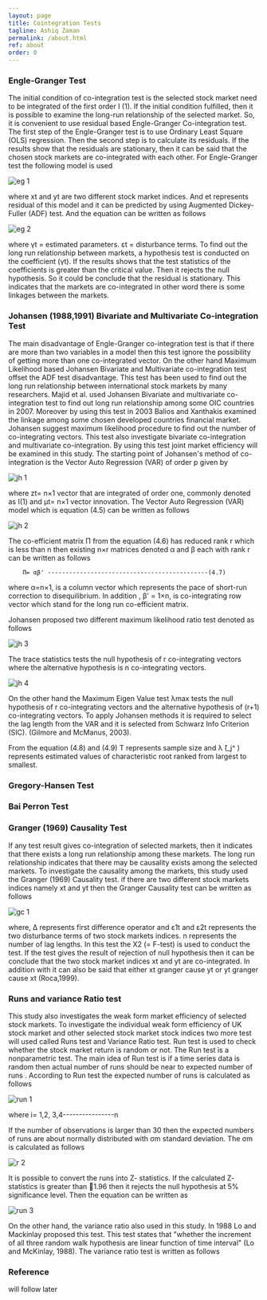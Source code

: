 ```yaml
---
layout: page
title: Cointegration Tests
tagline: Ashiq Zaman
permalink: /about.html
ref: about
order: 0
---
```


### Engle-Granger Test

The initial condition of co-integration test is the selected stock market need to be integrated of the first order I (1). If the initial condition fulfilled, then it is possible to examine the long-run relationship of the selected market. So, it is convenient to use residual based Engle-Granger Co-integration test. The first step of the Engle-Granger test is to use Ordinary Least Square (OLS) regression. Then the second step is to calculate its residuals. If the results show that the residuals are stationary, then it can be said that the chosen stock markets are co-integrated with each other. For Engle-Granger test the following model is used

![eg 1](https://user-images.githubusercontent.com/47462688/81881019-fbbf5c80-9586-11ea-8f15-095ffa7c284c.JPG)

where xt and yt are two different stock market indices. And et represents residual of this model and it can be predicted by using Augmented Dickey-Fuller (ADF) test. And the equation can be written as follows

![eg 2](https://user-images.githubusercontent.com/47462688/81881059-1bef1b80-9587-11ea-81d2-c19db554a938.JPG)

where γt = estimated parameters. εt = disturbance terms. To find out the long run relationship between markets, a hypothesis test is conducted on the coefficient (γt). If the results shows that the test statistics of the coefficients is greater than the critical value. Then it rejects the null hypothesis. So it could be conclude that the residual is stationary. This indicates that the markets are co-integrated in other word there is some linkages between the markets.      



### Johansen (1988,1991) Bivariate and Multivariate Co-integration Test

The main disadvantage of Engle-Granger co-integration test is that if there are more than two variables in a model then this test ignore the possibility of getting more than one co-integrated vector. On the other hand Maximum Likelihood based Johansen Bivariate and Multivariate co-integration test offset the ADF test disadvantage. This test has been used to find out the long run relationship between international stock markets by many researchers. Majid et al. used Johansen Bivariate and multivariate co-integration test to find out long run relationship among some OIC countries in 2007. Moreover by using this test in 2003 Balios and Xanthakis examined the linkage among some chosen developed countries financial market. Johansen suggest maximum likelihood procedure to find out the number of co-integrating vectors. This test also investigate bivariate co-integration and multivariate co-integration. By using this test joint market efficiency will be examined in this study. The starting point of Johansen's method of co-integration is the Vector Auto Regression (VAR) of order p given by

![jh 1](https://user-images.githubusercontent.com/47462688/81881175-5e185d00-9587-11ea-8631-be0c328631e2.JPG)

where zt= n×1 vector that are integrated of order one, commonly denoted as I(1) and
µt= n×1 vector innovation. 
The Vector Auto Regression (VAR) model which is equation (4.5) can be written as follows

![jh 2](https://user-images.githubusercontent.com/47462688/81881217-7daf8580-9587-11ea-807f-f7963599133f.JPG)

The co-efficient matrix Π from the equation (4.6) has reduced rank r which is less than n then existing n×r matrices denoted α and β each with rank r can be written as follows
	        
		Π= αβ' ---------------------------------------------(4.7)
		
where α=n×1, is a column vector which represents the pace of short-run correction to disequilibrium. In addition , β' = 1×n, is co-integrating row vector which stand for the long run co-efficient matrix. 

Johansen proposed two different maximum likelihood ratio test denoted as follows

![jh 3](https://user-images.githubusercontent.com/47462688/81881285-b0f21480-9587-11ea-96d0-7930599d990d.JPG)

The trace statistics tests the null hypothesis of r co-integrating vectors where the alternative hypothesis is n co-integrating vectors. 

![jh 4](https://user-images.githubusercontent.com/47462688/81881328-d3842d80-9587-11ea-9947-cfa6af24ac9b.JPG)

On the other hand the Maximum Eigen Value test λmax tests the null hypothesis of r co-integrating vectors and the alternative hypothesis of (r+1) co-integrating vectors. To apply Johansen methods it is required to select the lag length from the VAR and it is selected from Schwarz Info Criterion (SIC). (Gilmore and McManus, 2003).

From the equation (4.8) and (4.9) T represents sample size and λ ̂(_j^ ) represents estimated values of characteristic root ranked from largest to smallest.    


### Gregory-Hansen Test


### Bai Perron Test


### Granger (1969) Causality Test

If any test result gives co-integration of selected markets, then it indicates that there exists a long run relationship among these markets. The long run relationship indicates that there may be causality exists among the selected markets. To investigate the causality among the markets, this study used the Granger (1969) Causality test. if there are two different stock markets indices namely xt and yt then the Granger Causality test can be written as follows

![gc 1](https://user-images.githubusercontent.com/47462688/81881480-2bbb2f80-9588-11ea-8791-252da414268d.JPG)

where, Δ represents first difference operator and ε1t  and ε2t  represents the two disturbance terms of two stock markets indices. n represents the number of lag lengths. In this test the X2 (= F-test) is used to conduct the test. If the test gives the result of rejection of null hypothesis then it can be conclude that the two stock market indices xt and yt are co-integrated. In addition with it can also be said that either xt granger cause yt or yt granger cause xt (Roca,1999).


### Runs and variance Ratio test

This study also investigates the weak form market efficiency of selected stock markets. To investigate the individual weak form efficiency of UK stock market and other selected stock market stock indices two more test will used called Runs test and Variance Ratio test. Run test is used to check whether the stock market return is random or not. The Run test is a nonparametric test. The main idea of Run test is if a time series data is random then actual number of runs should be near to expected number of runs . According to Run test the expected number of runs is calculated as follows

![run 1](https://user-images.githubusercontent.com/47462688/81881894-404bf780-9589-11ea-9a1d-160e81fd7c2a.JPG)
	
where i= 1,2, 3,4----------------n

If the number of observations is larger than 30 then the expected numbers of runs are about normally distributed with σm standard deviation. The σm is calculated as follows

![r 2](https://user-images.githubusercontent.com/47462688/81882045-a46ebb80-9589-11ea-9c15-fa8ad9ea519d.JPG)

It is possible to convert the runs into Z- statistics. If the calculated Z- statistics is greater than 1.96 then it rejects the null hypothesis at 5% significance level. Then the equation can be written as 

![run 3](https://user-images.githubusercontent.com/47462688/81882061-ae90ba00-9589-11ea-93cf-7043f9249f06.JPG)

On the other hand, the variance ratio also used in this study. In 1988 Lo and Mackinlay proposed this test. This test states that "whether the increment of all three random walk hypothesis are linear function of time interval" (Lo and McKinlay, 1988). The variance ratio test is written as follows





### Reference

will follow later
